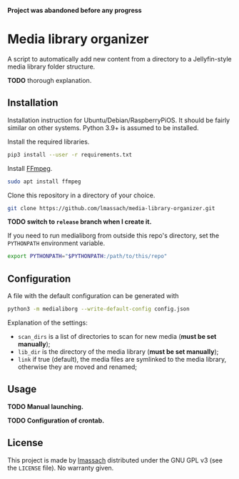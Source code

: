 **Project was abandoned before any progress**

# Media library organizer
A script to automatically add new content from a directory to a Jellyfin-style media library folder structure.

**TODO** thorough explanation.

## Installation
Installation instruction for Ubuntu/Debian/RaspberryPiOS.
It should be fairly similar on other systems.
Python 3.9+ is assumed to be installed.

Install the required libraries.
```bash
pip3 install --user -r requirements.txt
```

Install [FFmpeg](https://ffmpeg.org/).
```bash
sudo apt install ffmpeg
```

Clone this repository in a directory of your choice.
```bash
git clone https://github.com/lmassach/media-library-organizer.git
```
**TODO switch to `release` branch when I create it.**

If you need to run medialiborg from outside this repo's directory, set the
`PYTHONPATH` environment variable.
```bash
export PYTHONPATH="$PYTHONPATH:/path/to/this/repo"
```

## Configuration
A file with the default configuration can be generated with
```bash
python3 -m medialiborg --write-default-config config.json
```
Explanation of the settings:
 - `scan_dirs` is a list of directories to scan for new media (**must be set manually**);
 - `lib_dir` is the directory of the media library (**must be set manually**);
 - `link` if true (default), the media files are symlinked to the media library, otherwise they are moved and renamed;

## Usage
**TODO Manual launching.**

**TODO Configuration of crontab.**

## License
This project is made by [lmassach](https://github.com/lmassach/) distributed under the GNU GPL v3 (see the `LICENSE` file).
No warranty given.
